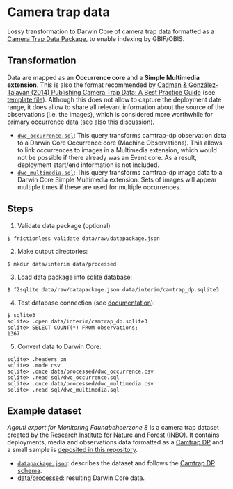 # Camera trap data

Lossy transformation to Darwin Core of camera trap data formatted as a [Camera Trap Data Package](https://gitlab.com/oscf/camtrap-dp), to enable indexing by GBIF/OBIS.

## Transformation

Data are mapped as an **Occurrence core** and a **Simple Multimedia extension**. This is also the format recommended by [Cadman & González-Talaván (2014) Publishing Camera Trap Data: A Best Practice Guide](http://www.gbif.org/orc/?doc_id=6045) (see [template file](http://links.gbif.org/dcsmst)). Although this does not allow to capture the deployment date range, it does allow to share all relevant information about the source of the observations (i.e. the images), which is considered more worthwhile for primary occurrence data (see also [this discussion](https://github.com/tdwg/dwc-for-biologging/pull/35)).

- [`dwc_occurrence.sql`](sql/dwc_occurrence.sql): This query transforms camtrap-dp observation data to a Darwin Core Occurrence core (Machine Observations). This allows to link occurrences to images in a Multimedia extension, which would not be possible if there already was an Event core. As a result, deployment start/end information is not included.
- [`dwc_multimedia.sql`](sql/dwc_multimedia.sql): This query transforms camtrap-dp image data to a Darwin Core Simple Multimedia extension. Sets of images will appear multiple times if these are used for multiple occurrences.

## Steps

1. Validate data package (optional)

```
$ frictionless validate data/raw/datapackage.json
```

2. Make output directories:

```
$ mkdir data/interim data/processed
```

3. Load data package into sqlite database:

```
$ f2sqlite data/raw/datapackage.json data/interim/camtrap_dp.sqlite3
```

4. Test database connection (see [documentation](https://sqlite.org/cli.html)):

```
$ sqlite3
sqlite> .open data/interim/camtrap_dp.sqlite3
sqlite> SELECT COUNT(*) FROM observations;
1367
```

5. Convert data to Darwin Core:

```
sqlite> .headers on
sqlite> .mode csv
sqlite> .once data/processed/dwc_occurrence.csv
sqlite> .read sql/dwc_occurrence.sql
sqlite> .once data/processed/dwc_multimedia.csv
sqlite> .read sql/dwc_multimedia.sql
```

## Example dataset

_Agouti export for Monitoring Faunabeheerzone 8_ is a camera trap dataset created by the [Research Institute for Nature and Forest (INBO)](https://www.inbo.be/en). It contains deployments, media and observations data formatted as a [Camtrap DP](https://gitlab.com/oscf/camtrap-dp) and a small sample is [deposited in this repository](data/raw).

- [`datapackage.json`](data/raw/datapackage.json): describes the dataset and follows the [Camtrap DP schema](https://gitlab.com/oscf/camtrap-package-schemas/-/blob/master/camtrap-package-profile.json).
- [data/processed](data/processed): resulting Darwin Core data.
